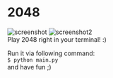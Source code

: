 # 2048
![screenshot](https://s2.uupload.ir/files/screenshot_from_2023-03-16_22-00-46_kpn5.png)
![screenshot2](https://s2.uupload.ir/files/screenshot_from_2023-03-16_22-06-49_itd.png)
<br/>
Play 2048 right in your terminal! :)

Run it via following command:<br>
```$ python main.py```<br/>
and have fun ;)
